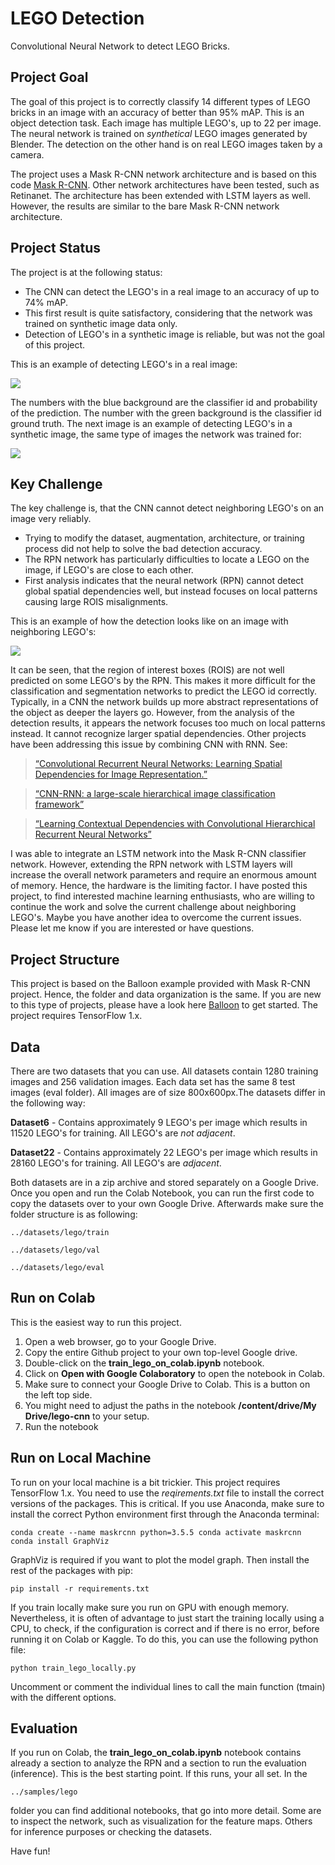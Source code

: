 # LEGO Detection
Convolutional Neural Network to detect LEGO Bricks.

## Project Goal

The goal of this project is to correctly classify 14 different types of LEGO bricks in an image with an accuracy of better than 95% mAP. This is an object detection task. Each image has multiple LEGO's, up to 22 per image. The neural network is trained on *synthetical* LEGO images generated by Blender. The detection on the other hand is on real LEGO images taken by a camera. 

The project uses a Mask R-CNN network architecture and is based on this code [Mask R-CNN](https://github.com/matterport/Mask_RCNN). Other network architectures have been tested, such as Retinanet. The architecture has been extended with LSTM layers as well. However, the results are similar to the bare Mask R-CNN network architecture.

## Project Status

The project is at the following status:
 
- The CNN can detect the LEGO's in a real image to an accuracy of up to 74% mAP.
- This first result is quite satisfactory, considering that the network was trained on synthetic image data only.
- Detection of LEGO's in a synthetic image is reliable, but was not the goal of this project.

This is an example of detecting LEGO's in a real image:

![](samples/images/image_1.png)

The numbers with the blue background are the classifier id and probability of the prediction. The number with the green background is the classifier id ground truth. The next image is an example of detecting LEGO's in a synthetic image, the same type of images the network was trained for:

![](samples/images/image_3.png)

## Key Challenge

The key challenge is, that the CNN cannot detect neighboring LEGO's on an image very reliably.

- Trying to modify the dataset, augmentation, architecture, or training process did not help to solve the bad detection accuracy.
- The RPN network has particularly difficulties to locate a LEGO on the image, if LEGO's are close to each other.
- First analysis indicates that the neural network (RPN) cannot detect global spatial dependencies well, but instead focuses on local patterns causing large ROIS misalignments.

This is an example of how the detection looks like on an image with neighboring LEGO's: 

![](samples/images/image_2.png)

It can be seen, that the region of interest boxes (ROIS) are not well predicted on some LEGO's by the RPN. This makes it more difficult for the classification and segmentation networks to predict the LEGO id correctly. Typically, in a CNN the network builds up more abstract representations of the object as deeper the layers go. However, from the analysis of the detection results, it appears the network focuses too much on local patterns instead. It cannot recognize larger spatial dependencies. Other projects have been addressing this issue by combining CNN with RNN. See:

>[“Convolutional Recurrent Neural Networks: Learning Spatial Dependencies for Image Representation.”](http://www.google.com/url?q=http%3A%2F%2Fwww.cv-foundation.org%2Fopenaccess%2Fcontent_cvpr_workshops_2015%2FW03%2Fpapers%2FZuo_Convolutional_Recurrent_Neural_2015_CVPR_paper.pdf&sa=D&sntz=1&usg=AFQjCNGhHjUKRVuE5aMg1t71GllfHG0alA)

>[“CNN-RNN: a large-scale hierarchical image classification framework”](https://link.springer.com/article/10.1007/s11042-017-5443-x)

>[“Learning Contextual Dependencies with Convolutional Hierarchical Recurrent Neural Networks”](https://arxiv.org/pdf/1509.03877.pdf)

I was able to integrate an LSTM network into the Mask R-CNN classifier network. However, extending the RPN network with LSTM layers will increase the overall network parameters and require an enormous amount of memory. Hence, the hardware is the limiting factor. I have posted this project, to find interested machine learning enthusiasts, who are willing to continue the work and solve the current challenge about neighboring LEGO's. Maybe you have another idea to overcome the current issues. Please let me know if you are interested or have questions.

## Project Structure

This project is based on the Balloon example provided with Mask R-CNN project. Hence, the folder and data organization is the same. If you are new to this type of projects, please have a look here   [Balloon](https://github.com/matterport/Mask_RCNN/tree/master/samples/balloon) to get started. The project requires TensorFlow 1.x.

## Data

There are two datasets that you can use. All datasets contain 1280 training images and 256 validation images. Each data set has the same 8 test images (eval folder). All images are of size 800x600px.The datasets differ in the following way:

**Dataset6** - Contains approximately 9 LEGO's per image which results in 11520 LEGO's for training. All LEGO's are *not adjacent*.

**Dataset22** - Contains approximately 22 LEGO's per image which results in 28160 LEGO's for training. All LEGO's are *adjacent*.

Both datasets are in a zip archive and stored separately on a Google Drive. Once you open and run the Colab Notebook, you can run the first code to copy the datasets over to your own Google Drive. Afterwards make sure the folder structure is as following:

`../datasets/lego/train`

`../datasets/lego/val`

`../datasets/lego/eval`

## Run on Colab

This is the easiest way to run this project.

1. Open a web browser, go to your Google Drive.
2. Copy the entire Github project to your own top-level Google drive.
3. Double-click on the **train_lego_on_colab.ipynb** notebook.
4. Click on **Open with Google Colaboratory** to open the notebook in Colab.
5. Make sure to connect your Google Drive to Colab. This is a button on the left top side.
6. You might need to adjust the paths in the notebook **/content/drive/My Drive/lego-cnn** to your setup.
7. Run the notebook

## Run on Local Machine

To run on your local machine is a bit trickier. This project requires TensorFlow 1.x. You need to use the *reqirements.txt* file to install the correct versions of the packages. This is critical. If you use Anaconda, make sure to install the correct Python environment first through the Anaconda terminal:
  
`conda create --name maskrcnn python=3.5.5
conda activate maskrcnn
conda install GraphViz`

GraphViz is required if you want to plot the model graph. Then install the rest of the packages with pip:

`pip install -r requirements.txt`

If you train locally make sure you run on GPU with enough memory. Nevertheless, it is often of advantage to just start the training locally using a CPU, to check, if the configuration is correct and if there is no error, before running it on Colab or Kaggle. To do this, you can use the following python file:

`python train_lego_locally.py`

Uncomment or comment the individual lines to call the main function (tmain) with the different options.

## Evaluation

If you run on Colab, the **train_lego_on_colab.ipynb** notebook contains already a section to analyze the RPN and a section to run the evaluation (inference). This is the best starting point. If this runs, your all set. In the 

`../samples/lego`

folder you can find additional notebooks, that go into more detail. Some are to inspect the network, such as visualization for the feature maps. Others for inference purposes or checking the datasets.

Have fun!



